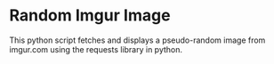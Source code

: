 
# Random Imgur Image

This python script fetches and displays a pseudo-random image from imgur.com using the requests library in python.


